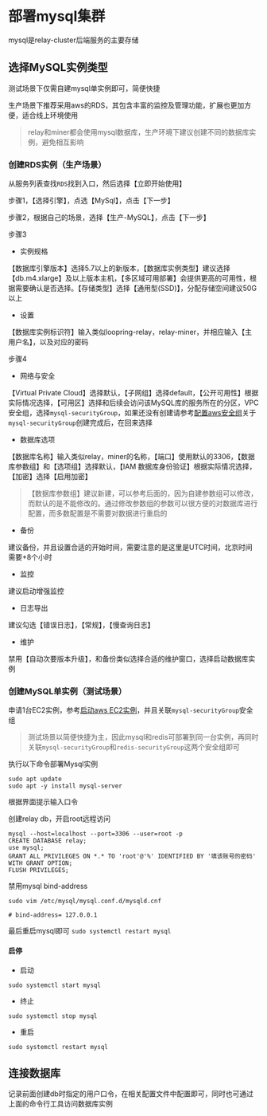 # 部署mysql集群

mysql是relay-cluster后端服务的主要存储

## 选择MySQL实例类型

测试场景下仅需自建mysql单实例即可，简便快捷

生产场景下推荐采用aws的RDS，其包含丰富的监控及管理功能，扩展也更加方便，适合线上环境使用

> relay和miner都会使用mysql数据库，生产环境下建议创建不同的数据库实例，避免相互影响

### 创建RDS实例（生产场景）
从服务列表查找`RDS`找到入口，然后选择【立即开始使用】

步骤1，【选择引擎】，点选【MySql】，点击【下一步】

步骤2，根据自己的场景，选择【生产-MySQL】，点击【下一步】

步骤3
* 实例规格

【数据库引擎版本】选择5.7以上的新版本，【数据库实例类型】建议选择【db.m4.xlarge】及以上版本主机，【多区域可用部署】会提供更高的可用性，根据需要确认是否选择。【存储类型】选择【通用型(SSD)】，分配存储空间建议50G以上

* 设置

【数据库实例标识符】输入类似loopring-relay，relay-miner，并相应输入【主用户名】，以及对应的密码

步骤4
* 网络与安全

【Virtual Private Cloud】选择默认，【子网组】选择default，【公开可用性】根据实际情况选择，【可用区】选择和后续会访问该MySQL库的服务所在的分区，VPC安全组，选择`mysql-securityGroup`，如果还没有创建请参考[配置aws安全组](security_group_cn.md)关于`mysql-securityGroup`创建完成后，在回来选择

* 数据库选项

【数据库名称】输入类似relay，miner的名称，【端口】使用默认的3306，【数据库参数组】和【选项组】选择默认，【IAM 数据库身份验证】根据实际情况选择，【加密】选择【启用加密】
> 【数据库参数组】建议新建，可以参考后面的，因为自建参数组可以修改，而默认的是不能修改的。通过修改参数组的参数可以很方便的对数据库进行配置，而多数配置是不需要对数据进行重启的

* 备份

建议备份，并且设置合适的开始时间，需要注意的是这里是UTC时间，北京时间需要+8个小时

* 监控

建议启动增强监控

* 日志导出

建议勾选【错误日志】，【常规】，【慢查询日志】

* 维护

禁用【自动次要版本升级】，和备份类似选择合适的维护窗口，选择启动数据库实例

### 创建MySQL单实例（测试场景）
申请1台EC2实例，参考[启动aws EC2实例](new_ec2_cn.md)，并且关联`mysql-securityGroup`安全组

> 测试场景以简便快捷为主，因此mysql和redis可部署到同一台实例，再同时关联`mysql-securityGroup`和`redis-securityGroup`这两个安全组即可

执行以下命令部署Mysql实例
```
sudo apt update
sudo apt -y install mysql-server
```
根据界面提示输入口令

创建relay db，开启root远程访问
```
mysql --host=localhost --port=3306 --user=root -p
CREATE DATABASE relay;
use mysql;
GRANT ALL PRIVILEGES ON *.* TO 'root'@'%' IDENTIFIED BY '填该账号的密码' WITH GRANT OPTION;
FLUSH PRIVILEGES;
```

禁用mysql bind-address

`sudo vim /etc/mysql/mysql.conf.d/mysqld.cnf`

`# bind-address= 127.0.0.1`

最后重启mysql即可 `sudo systemctl restart mysql`

#### 启停

* 启动

`sudo systemctl start mysql`

* 终止

`sudo systemctl stop mysql`

* 重启

`sudo systemctl restart mysql`

## 连接数据库

记录前面创建db时指定的用户口令，在相关配置文件中配置即可，同时也可通过上面的命令行工具访问数据库实例
